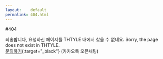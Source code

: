 ```yaml
---
layout:    default
permalink: 404.html
---
```


#404

죄송합니다, 요청하신 페이지를 THTYLE 내에서 찾을 수 없네요. Sorry, the page does not exist in THTYLE.  
[문의하기](https://open.kakao.com/o/sH9nolu){:target="_black"} (카카오톡 오픈채팅)  
